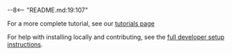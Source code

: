 --8<-- "README.md:19:107"

For a more complete tutorial, see our [tutorials page](tutorials.md)

For help with installing locally and contributing, see the [full developer setup instructions](developer-setup.md).
